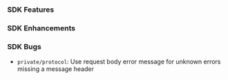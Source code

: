 ### SDK Features

### SDK Enhancements

### SDK Bugs

- `private/protocol`: Use request body error message for unknown errors missing a message header
